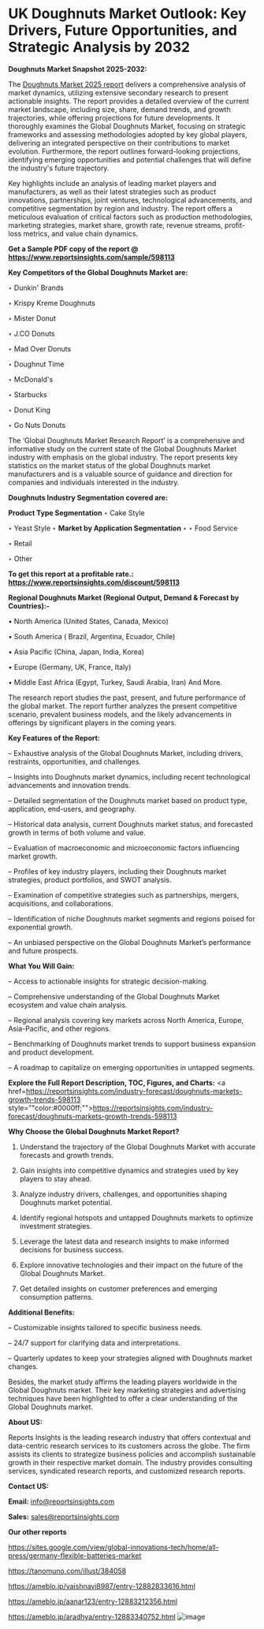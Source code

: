 # UK Doughnuts Market Outlook: Key Drivers, Future Opportunities, and Strategic Analysis by 2032

<strong>Doughnuts Market Snapshot 2025-2032:</strong>

The <a href=https://www.reportsinsights.com/sample/598113>Doughnuts Market 2025 report</a> delivers a comprehensive analysis of market dynamics, utilizing extensive secondary research to present actionable insights. The report provides a detailed overview of the current market landscape, including size, share, demand trends, and growth trajectories, while offering projections for future developments. It thoroughly examines the Global Doughnuts Market, focusing on strategic frameworks and assessing methodologies adopted by key global players, delivering an integrated perspective on their contributions to market evolution. Furthermore, the report outlines forward-looking projections, identifying emerging opportunities and potential challenges that will define the industry's future trajectory.

Key highlights include an analysis of leading market players and manufacturers, as well as their latest strategies such as product innovations, partnerships, joint ventures, technological advancements, and competitive segmentation by region and industry. The report offers a meticulous evaluation of critical factors such as production methodologies, marketing strategies, market share, growth rate, revenue streams, profit-loss metrics, and value chain dynamics.

<strong>Get a Sample PDF copy of the report @ <a href=https://www.reportsinsights.com/sample/598113 style=color:#0000ff;>https://www.reportsinsights.com/sample/598113</a></strong>

<strong>Key Competitors of the Global Doughnuts Market are:</strong>

‣ Dunkin' Brands

‣ Krispy Kreme Doughnuts

‣ Mister Donut

‣ J.CO Donuts

‣ Mad Over Donuts

‣ Doughnut Time

‣ McDonald's

‣ Starbucks

‣ Donut King

‣ Go Nuts Donuts

The ‘Global Doughnuts Market Research Report’ is a comprehensive and informative study on the current state of the Global Doughnuts Market industry with emphasis on the global industry. The report presents key statistics on the market status of the global Doughnuts market manufacturers and is a valuable source of guidance and direction for companies and individuals interested in the industry.

<strong>Doughnuts Industry Segmentation covered are:</strong>

<strong>Product Type Segmentation</strong>
‣
Cake Style

‣ Yeast Style
‣ 
<strong>Market by Application Segmentation</strong>
‣
‣  Food Service

‣ Retail

‣ Other

<strong>To get this report at a profitable rate.: <a href=https://www.reportsinsights.com/discount/598113 style=color:#0000ff;>https://www.reportsinsights.com/discount/598113</a></strong>

<strong>Regional Doughnuts Market (Regional Output, Demand &amp; Forecast by Countries):-</strong>

• North America (United States, Canada, Mexico)

• South America ( Brazil, Argentina, Ecuador, Chile)

• Asia Pacific (China, Japan, India, Korea)

• Europe (Germany, UK, France, Italy)

• Middle East Africa (Egypt, Turkey, Saudi Arabia, Iran) And More.

The research report studies the past, present, and future performance of the global market. The report further analyzes the present competitive scenario, prevalent business models, and the likely advancements in offerings by significant players in the coming years.

<strong>Key Features of the Report:</strong>

– Exhaustive analysis of the Global Doughnuts Market, including drivers, restraints, opportunities, and challenges.

– Insights into Doughnuts market dynamics, including recent technological advancements and innovation trends.

– Detailed segmentation of the Doughnuts market based on product type, application, end-users, and geography.

– Historical data analysis, current Doughnuts market status, and forecasted growth in terms of both volume and value.

– Evaluation of macroeconomic and microeconomic factors influencing market growth.

– Profiles of key industry players, including their Doughnuts market strategies, product portfolios, and SWOT analysis.

– Examination of competitive strategies such as partnerships, mergers, acquisitions, and collaborations.

– Identification of niche Doughnuts market segments and regions poised for exponential growth.

– An unbiased perspective on the Global Doughnuts Market’s performance and future prospects.

<strong>What You Will Gain:</strong>

– Access to actionable insights for strategic decision-making.

– Comprehensive understanding of the Global Doughnuts Market ecosystem and value chain analysis.

– Regional analysis covering key markets across North America, Europe, Asia-Pacific, and other regions.

– Benchmarking of Doughnuts market trends to support business expansion and product development.

– A roadmap to capitalize on emerging opportunities in untapped segments.

<strong>Explore the Full Report Description, TOC, Figures, and Charts:</strong>
<a href=https://reportsinsights.com/industry-forecast/doughnuts-markets-growth-trends-598113 style=""color:#0000ff;"">https://reportsinsights.com/industry-forecast/doughnuts-markets-growth-trends-598113</a>

<strong>Why Choose the Global Doughnuts Market Report?</strong>

1. Understand the trajectory of the Global Doughnuts Market with accurate forecasts and growth trends.

2. Gain insights into competitive dynamics and strategies used by key players to stay ahead.

3. Analyze industry drivers, challenges, and opportunities shaping Doughnuts market potential.

4. Identify regional hotspots and untapped Doughnuts markets to optimize investment strategies.

5. Leverage the latest data and research insights to make informed decisions for business success.

6. Explore innovative technologies and their impact on the future of the Global Doughnuts Market.

7. Get detailed insights on customer preferences and emerging consumption patterns.

<strong>Additional Benefits:</strong>

– Customizable insights tailored to specific business needs.

– 24/7 support for clarifying data and interpretations.

– Quarterly updates to keep your strategies aligned with Doughnuts market changes.

Besides, the market study affirms the leading players worldwide in the Global Doughnuts market. Their key marketing strategies and advertising techniques have been highlighted to offer a clear understanding of the Global Doughnuts market.

<strong><strong>About US</strong>:</strong>

Reports Insights is the leading research industry that offers contextual and data-centric research services to its customers across the globe. The firm assists its clients to strategize business policies and accomplish sustainable growth in their respective market domain. The industry provides consulting services, syndicated research reports, and customized research reports.

<strong>Contact US:</strong>

<p class=><b>Email:</b> <a href=mailto:info@reportsinsights.com>info@reportsinsights.com</a></p>
<p class=><b>Sales:</b> <a href=mailto:sales@reportsinsights.com>sales@reportsinsights.com</a></p>

<strong>Our other reports</strong>

<a href=https://sites.google.com/view/global-innovations-tech/home/all-press/germany-flexible-batteries-market>https://sites.google.com/view/global-innovations-tech/home/all-press/germany-flexible-batteries-market</a>

<a href=https://tanomuno.com/illust/384058>https://tanomuno.com/illust/384058</a>

<a href=https://ameblo.jp/vaishnavi8987/entry-12882833616.html>https://ameblo.jp/vaishnavi8987/entry-12882833616.html</a>

<a href=https://ameblo.jp/aanar123/entry-12883212356.html>https://ameblo.jp/aanar123/entry-12883212356.html</a>

<a href=https://ameblo.jp/aradhya/entry-12883340752.html>https://ameblo.jp/aradhya/entry-12883340752.html</a>
![image](https://github.com/user-attachments/assets/98b141d3-8e6d-4f8e-85d0-c80cbcbe4712)
